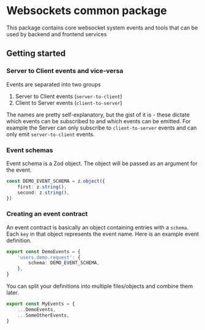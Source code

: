 # Websockets common package

This package contains core websocket system events and tools that can be used by backend and frontend services

## Getting started

### Server to Client events and vice-versa

Events are separated into two groups

1. Server to Client events (`server-to-client`)
2. Client to Server events (`client-to-server`)

The names are pretty self-explanatory, but the gist of it is - these dictate which events can be subscribed to and which events can be emitted. For example the Server can only subscribe to `client-to-server` events and can only emit `server-to-client` events.

### Event schemas

Event schema is a Zod object. The object will be passed as an argument for the event.

```typescript
const DEMO_EVENT_SCHEMA = z.object({
	first: z.string(),
	second: z.string(),
})
```

### Creating an event contract

An event contract is basically an object containing entries with a `schema`. Each `key` in that object represents the event name. Here is an example event definition.

```typescript
export const DemoEvents = {
	'users.demo.request': {
		schema: DEMO_EVENT_SCHEMA,
	},
}
```

You can split your definitions into multiple files/objects and combine them later.

```typescript
export const MyEvents = {
	...DemoEvents,
	...SomeOtherEvents,
}
```
